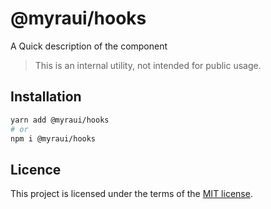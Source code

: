 # @myraui/hooks

A Quick description of the component

> This is an internal utility, not intended for public usage.

## Installation

```sh
yarn add @myraui/hooks
# or
npm i @myraui/hooks
```

## Licence

This project is licensed under the terms of the
[MIT license](https://github.com/gitaumoses4@gmail.com/myraui/blob/master/LICENSE).

